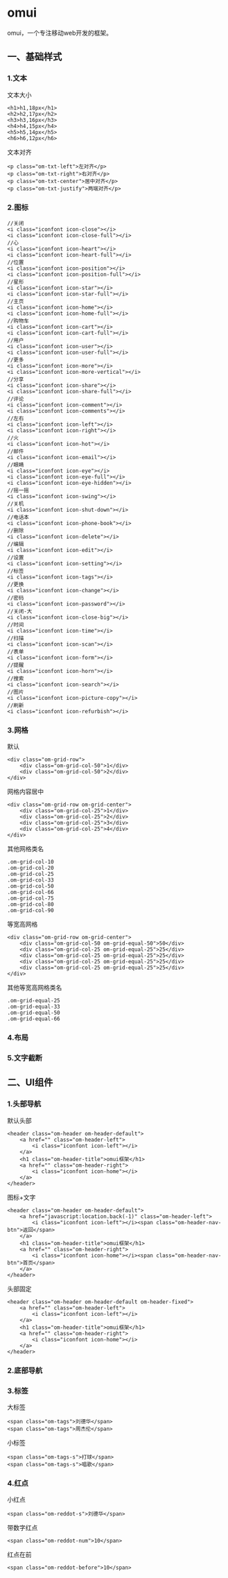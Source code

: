 # omui
omui，一个专注移动web开发的框架。


## 一、基础样式 ##

### 1.文本 ###

文本大小

	<h1>h1,18px</h1>
    <h2>h2,17px</h2>
    <h3>h3,16px</h3>
    <h4>h4,15px</h4>
    <h5>h5,14px</h5>
    <h6>h6,12px</h6>

文本对齐

	<p class="om-txt-left">左对齐</p>
    <p class="om-txt-right">右对齐</p>
    <p class="om-txt-center">居中对齐</p>
    <p class="om-txt-justify">两端对齐</p>

### 2.图标 ###

	//关闭
	<i class="iconfont icon-close"></i>
    <i class="iconfont icon-close-full"></i>
	//心
    <i class="iconfont icon-heart"></i>
    <i class="iconfont icon-heart-full"></i>
	//位置
    <i class="iconfont icon-position"></i>
    <i class="iconfont icon-position-full"></i>
	//星形
    <i class="iconfont icon-star"></i>
    <i class="iconfont icon-star-full"></i>
	//主页
    <i class="iconfont icon-home"></i>
    <i class="iconfont icon-home-full"></i>
	//购物车
    <i class="iconfont icon-cart"></i>
    <i class="iconfont icon-cart-full"></i>
	//用户
    <i class="iconfont icon-user"></i>
    <i class="iconfont icon-user-full"></i>
	//更多
    <i class="iconfont icon-more"></i>
    <i class="iconfont icon-more-vertical"></i>
	//分享
    <i class="iconfont icon-share"></i>
    <i class="iconfont icon-share-full"></i>
	//评论
    <i class="iconfont icon-comment"></i>
    <i class="iconfont icon-comments"></i>
	//左右
    <i class="iconfont icon-left"></i>
    <i class="iconfont icon-right"></i>
	//火
    <i class="iconfont icon-hot"></i>
	//邮件
    <i class="iconfont icon-email"></i>
	//眼睛
    <i class="iconfont icon-eye"></i>
    <i class="iconfont icon-eye-full"></i>
    <i class="iconfont icon-eye-hidden"></i>
	//摇一摇
    <i class="iconfont icon-swing"></i>
	//关机
    <i class="iconfont icon-shut-down"></i>
	//电话本
    <i class="iconfont icon-phone-book"></i>
	//删除
    <i class="iconfont icon-delete"></i>
	//编辑
    <i class="iconfont icon-edit"></i>
	//设置
    <i class="iconfont icon-setting"></i>
	//标签
    <i class="iconfont icon-tags"></i>
	//更换
    <i class="iconfont icon-change"></i>
	//密码
    <i class="iconfont icon-password"></i>
	//关闭-大
    <i class="iconfont icon-close-big"></i>
	//时间
    <i class="iconfont icon-time"></i>
	//扫描
    <i class="iconfont icon-scan"></i>
	//表单
    <i class="iconfont icon-form"></i>
	//提醒
    <i class="iconfont icon-horn"></i>
	//搜索
    <i class="iconfont icon-search"></i>
	//图片
    <i class="iconfont icon-picture-copy"></i>
	//刷新
    <i class="iconfont icon-refurbish"></i>

### 3.网格 ###

默认

	<div class="om-grid-row">
        <div class="om-grid-col-50">1</div>
        <div class="om-grid-col-50">2</div>
    </div>

网格内容居中

	<div class="om-grid-row om-grid-center">
        <div class="om-grid-col-25">1</div>
        <div class="om-grid-col-25">2</div>
        <div class="om-grid-col-25">3</div>
        <div class="om-grid-col-25">4</div>
    </div>

其他网格类名

	.om-grid-col-10
	.om-grid-col-20
	.om-grid-col-25
	.om-grid-col-33
	.om-grid-col-50
	.om-grid-col-66
	.om-grid-col-75
	.om-grid-col-80
	.om-grid-col-90

等宽高网格

	<div class="om-grid-row om-grid-center">
        <div class="om-grid-col-50 om-grid-equal-50">50</div>
        <div class="om-grid-col-25 om-grid-equal-25">25</div>
        <div class="om-grid-col-25 om-grid-equal-25">25</div>
        <div class="om-grid-col-25 om-grid-equal-25">25</div>
        <div class="om-grid-col-25 om-grid-equal-25">25</div>
    </div>

其他等宽高网格类名

	.om-grid-equal-25
	.om-grid-equal-33
	.om-grid-equal-50
	.om-grid-equal-66

### 4.布局 ###

### 5.文字截断 ###

## 二、UI组件 ##

### 1.头部导航 ###

默认头部

	<header class="om-header om-header-default">
        <a href="" class="om-header-left">
            <i class="iconfont icon-left"></i>
        </a>
        <h1 class="om-header-title">omui框架</h1>
        <a href="" class="om-header-right">
            <i class="iconfont icon-home"></i>
        </a>
    </header>

图标+文字

	<header class="om-header om-header-default">
        <a href="javascript:location.back(-1)" class="om-header-left">
            <i class="iconfont icon-left"></i><span class="om-header-nav-btn">返回</span>
        </a>
        <h1 class="om-header-title">omui框架</h1>
        <a href="" class="om-header-right">
            <i class="iconfont icon-home"></i><span class="om-header-nav-btn">首页</span>
        </a>
    </header>

头部固定

	<header class="om-header om-header-default om-header-fixed">
        <a href="" class="om-header-left">
            <i class="iconfont icon-left"></i>
        </a>
        <h1 class="om-header-title">omui框架</h1>
        <a href="" class="om-header-right">
            <i class="iconfont icon-home"></i>
        </a>
    </header>

### 2.底部导航 ###

### 3.标签 ###

大标签

	<span class="om-tags">刘德华</span>
    <span class="om-tags">周杰伦</span>

小标签

	<span class="om-tags-s">打球</span>
    <span class="om-tags-s">唱歌</span>

### 4.红点 ###

小红点

	<span class="om-reddot-s">刘德华</span>

带数字红点

	<span class="om-reddot-num">10</span>
    
红点在前

	<span class="om-reddot-before">10</span>